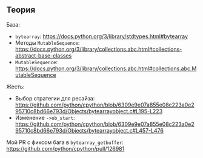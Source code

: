 ## Теория

База:
- `bytearray`: https://docs.python.org/3/library/stdtypes.html#bytearray
- Методы `MutableSequence`: https://docs.python.org/3/library/collections.abc.html#collections-abstract-base-classes
- `MutableSequence`: https://docs.python.org/3/library/collections.abc.html#collections.abc.MutableSequence

Жесть:
- Выбор стратегии для ресайза: https://github.com/python/cpython/blob/6309e9e07a855e08c223a0e295710c8bd66e793d/Objects/bytearrayobject.c#L195-L223
- Изменение `->ob_start`: https://github.com/python/cpython/blob/6309e9e07a855e08c223a0e295710c8bd66e793d/Objects/bytearrayobject.c#L457-L476

Мой PR с фиксом бага в `bytearray_getbuffer`: https://github.com/python/cpython/pull/126981

